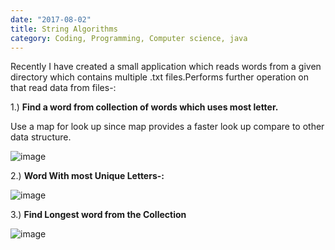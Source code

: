 ```yaml
---
date: "2017-08-02"
title: String Algorithms
category: Coding, Programming, Computer science, java
---
```


Recently I have created a small application which reads words from a given directory which contains multiple .txt files.Performs further operation on that read data from files-:&nbsp;


1.) **Find a word from collection of words which uses most letter.**

Use a map for look up since map provides a faster look up compare to other data structure.

![image](https://78.media.tumblr.com/41a4f1720b653cb9649170f2d22bfc5e/tumblr_inline_nooimrAnmD1qgv1ep_540.png)

2.) **Word With most Unique Letters-:**

![image](https://78.media.tumblr.com/28a70a474d951baa67fbd168782d6eef/tumblr_inline_nooiz9dDLF1qgv1ep_540.png)

3.) **Find Longest word from the Collection**

![image](https://78.media.tumblr.com/ed23ebb87f226e86d33606e0d3f49e02/tumblr_inline_nooj1zSAPc1qgv1ep_540.png)